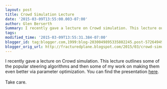 ```yaml
---
layout: post
title: Crowd Simulation Lecture
date: '2015-03-09T13:55:00.003-07:00'
author: Glen Berserth
Summary: I recently gave a lecture on Crowd simulation. This lecture outlines some of the popular steering algorithms and then some of my work on making them even better via parameter optimization. You can find the presentation <a href="http://fracturedplane.com/presentations/CrowdSimulation/CrowdSimulation.html#/" target="_blank">here</a>.
tags: 
modified_time: '2015-03-09T13:55:31.384-07:00'
blogger_id: tag:blogger.com,1999:blog-2030049895335802245.post-572649490231452871
blogger_orig_url: http://fracturedplane.blogspot.com/2015/03/crowd-simulation-lecture.html
---
```


I recently gave a lecture on Crowd simulation. This lecture outlines some of the popular steering algorithms and then some of my work on making them even better via parameter optimization. You can find the presentation <a href="http://fracturedplane.com/presentations/CrowdSimulation/CrowdSimulation.html#/" target="_blank">here</a>.<br /><br />Take care.